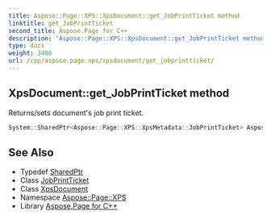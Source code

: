 ```yaml
---
title: Aspose::Page::XPS::XpsDocument::get_JobPrintTicket method
linktitle: get_JobPrintTicket
second_title: Aspose.Page for C++
description: 'Aspose::Page::XPS::XpsDocument::get_JobPrintTicket method. Returns/sets document''s job print ticket in C++.'
type: docs
weight: 3400
url: /cpp/aspose.page.xps/xpsdocument/get_jobprintticket/
---
```

## XpsDocument::get_JobPrintTicket method


Returns/sets document's job print ticket.

```cpp
System::SharedPtr<Aspose::Page::XPS::XpsMetadata::JobPrintTicket> Aspose::Page::XPS::XpsDocument::get_JobPrintTicket()
```

## See Also

* Typedef [SharedPtr](../../../system/sharedptr/)
* Class [JobPrintTicket](../../../aspose.page.xps.xpsmetadata/jobprintticket/)
* Class [XpsDocument](../)
* Namespace [Aspose::Page::XPS](../../)
* Library [Aspose.Page for C++](../../../)
